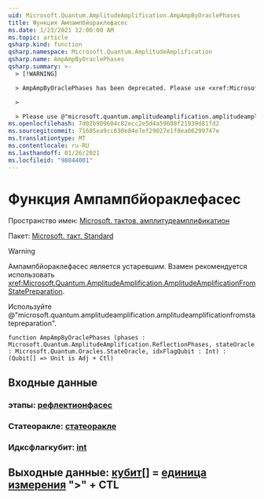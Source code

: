 ```yaml
---
uid: Microsoft.Quantum.AmplitudeAmplification.AmpAmpByOraclePhases
title: Функция Ампампбйораклефасес
ms.date: 1/23/2021 12:00:00 AM
ms.topic: article
qsharp.kind: function
qsharp.namespace: Microsoft.Quantum.AmplitudeAmplification
qsharp.name: AmpAmpByOraclePhases
qsharp.summary: >-
  > [!WARNING]

  > AmpAmpByOraclePhases has been deprecated. Please use <xref:Microsoft.Quantum.AmplitudeAmplification.AmplitudeAmplificationFromStatePreparation> instead.

  >

  > Please use @"microsoft.quantum.amplitudeamplification.amplitudeamplificationfromstatepreparation".
ms.openlocfilehash: 7d02b909604c82ecc2e5d4a59608f21939d81fd2
ms.sourcegitcommit: 71605ea9cc630e84e7ef29027e1f0ea06299747e
ms.translationtype: MT
ms.contentlocale: ru-RU
ms.lasthandoff: 01/26/2021
ms.locfileid: "98844001"
---
```

# <a name="ampampbyoraclephases-function"></a>Функция Ампампбйораклефасес

Пространство имен: [Microsoft. тактов. амплитудеамплификатион](xref:Microsoft.Quantum.AmplitudeAmplification)

Пакет: [Microsoft. такт. Standard](https://nuget.org/packages/Microsoft.Quantum.Standard)


> [!WARNING]
> Ампампбйораклефасес является устаревшим. Взамен рекомендуется использовать <xref:Microsoft.Quantum.AmplitudeAmplification.AmplitudeAmplificationFromStatePreparation>.
>
> Используйте @"microsoft.quantum.amplitudeamplification.amplitudeamplificationfromstatepreparation".



```qsharp
function AmpAmpByOraclePhases (phases : Microsoft.Quantum.AmplitudeAmplification.ReflectionPhases, stateOracle : Microsoft.Quantum.Oracles.StateOracle, idxFlagQubit : Int) : (Qubit[] => Unit is Adj + Ctl)
```


## <a name="input"></a>Входные данные

### <a name="phases--reflectionphases"></a>этапы: [рефлектионфасес](xref:Microsoft.Quantum.AmplitudeAmplification.ReflectionPhases)




### <a name="stateoracle--stateoracle"></a>Статеоракле: [статеоракле](xref:Microsoft.Quantum.Oracles.StateOracle)




### <a name="idxflagqubit--int"></a>Идксфлагкубит: [int](xref:microsoft.quantum.lang-ref.int)





## <a name="output--qubit--unit--is-adj--ctl"></a>Выходные данные: [кубит](xref:microsoft.quantum.lang-ref.qubit)[] = [единица измерения](xref:microsoft.quantum.lang-ref.unit)  ">" + CTL

